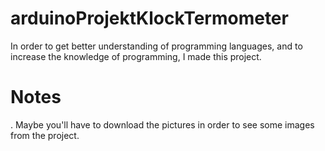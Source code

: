 # arduinoProjektKlockTermometer

In order to get better understanding of programming languages,
and to increase the knowledge of programming, I made this project.

# Notes

. Maybe you'll have to download the pictures in order to see some images from the project.
